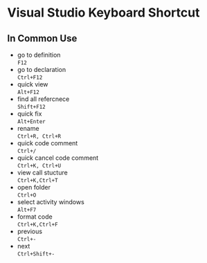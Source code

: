 # Visual Studio Keyboard Shortcut
## In Common Use
* go to definition  
    `F12`  
* go to declaration  
    `Ctrl+F12`  
* quick view  
    `Alt+F12`  
* find all refercnece  
    `Shift+F12`  
* quick fix  
    `Alt+Enter`  
* rename  
    `Ctrl+R, Ctrl+R`
* quick code comment  
    `Ctrl+/`  
* quick cancel code comment  
    `Ctrl+K, Ctrl+U`  
* view call stucture  
    `Ctrl+K,Ctrl+T`  
* open folder  
    `Ctrl+O`  
* select activity windows  
    `Alt+F7`  
* format code  
    `Ctrl+K,Ctrl+F`  
* previous  
    `Ctrl+-`  
* next  
    `Ctrl+Shift+-`  
